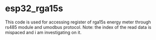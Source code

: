 # esp32_rga15s
This code is used for accessing register of rga15s energy meter through rs485 module and umodbus protocol.
Note: the index of the read data is mispaced and i am investigating on it.
